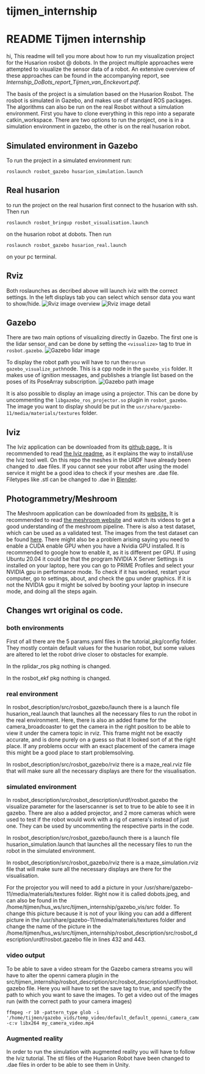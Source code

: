 
# tijmen_internship
# README Tijmen internship
hi,
This readme will tell you more about how to run my visualization project for the Husarion rosbot @ dobots. In the project multiple approaches were attempted to visualize the sensor data of a robot. An extensive overview of these approaches can be found in the accompanying report, see *Internship_DoBots_report_Tijmen_van_Enckevort.pdf*. 

The basis of the project is a simulation based on the Husarion Rosbot. The rosbot is simulated in Gazebo, and makes use of standard ROS packages. The algorithms can also be run on the real Rosbot without a simulation environment. 
First you have to clone everything in this repo into a separate catkin_workspace.
There are two options to run the project, one is in a simulation environment in gazebo, the other is on the real husarion robot. 
## Simulated environment in Gazebo
To run the project in a simulated environment run: 
```
roslaunch rosbot_gazebo husarion_simulation.launch
```
## Real husarion
to run the project on the real husarion first connect to the husarion with ssh. Then run 
```
roslaunch rosbot_bringup rosbot_visualisation.launch
```
on the husarion robot at dobots. 
Then run
```
roslaunch rosbot_gazebo husarion_real.launch
```
on your pc terminal. 

## Rviz
Both roslaunches as decribed above will launch iviz with the correct settings. In the left displays tab you can select which sensor data you want to show/hide. 
![Rviz image overview](https://github.com/dobots/tijmen_internship/blob/main/media/iviz_screenshot.png)
![Rviz image detail](https://github.com/dobots/tijmen_internship/blob/main/media/iviz_detail.png)

## Gazebo
There are two main options of visualizing directly in Gazebo. The first one is the lidar sensor, and can be done by setting the `<visualize>` tag to true in `rosbot.gazebo`.
![Gazebo lidar image](https://github.com/dobots/tijmen_internship/blob/main/media/gazebo_lidar.png)

To display the robot path you will have to run the`rosrun gazebo_visualize_path`node. This is a cpp node in the `gazebo_vis` folder. It makes use of ignition messages, and publishes a triangle list based on the poses of its PoseArray subscription.
![Gazebo path image](https://github.com/dobots/tijmen_internship/blob/main/media/gazebo_path.png)

It is also possible to display an image using a projector. This can be done by uncommenting the `libgazebo_ros_projector.so` plugin in `rosbot_gazebo`. The image you want to display should be put in the `usr/share/gazebo-11/media/materials/textures` folder.
 
## Iviz
The Iviz application can be downloaded from its [github page.](https://github.com/KIT-ISAS/iviz). It is recommended to read [the Iviz readme](https://github.com/KIT-ISAS/iviz/tree/master/iviz), as it explains the way to install/use the Iviz tool well. On this repo the meshes in the URDF have already been changed to .dae files. If you cannot see your robot after using the model service it might be a good idea to check if your meshes are .dae file. Filetypes like .stl can be changed to .dae in [Blender](https://www.blender.org/).

## Photogrammetry/Meshroom
The Meshroom application can be downloaded from its [website.](https://alicevision.org/#) It is recommended to read [the meshroom website](https://alicevision.org/#meshroom) and watch its videos to get a good understanding of the meshroom pipeline. There is also a test dataset, which can be used as a validated test. The images from the test dataset can be found [here](https://meshroom-manual.readthedocs.io/en/latest/first-steps/test/index.html). There might also be a problem arising saying you need to enable a CUDA enable GPU when you have a Nvidia GPU installed. It is recommended to google how to enable it, as it is different per GPU. If using Ubuntu 20.04 it could be that the program NVIDIA X Server Settings is installed on your laptop, here you can go to PRIME Profiles and select your NVIDIA gpu in performance mode. To check if it has worked, restart your computer, go to settings, about, and check the gpu under graphics. If it is not the NVIDIA gpu it might be solved by booting your laptop in insecure mode, and doing all the steps again. 






## Changes wrt original os code.
### both environments
First of all there are the 5 params.yaml files in the tutorial_pkg/config folder. They mostly contain default values for the husarion robot, but some values are altered to let the robot drive closer to obstacles for example. 

In the rplidar_ros pkg nothing is changed. 

In the rosbot_ekf pkg nothing is changed.

### real environment
In rosbot_description/src/rosbot_gazebo/launch there is a launch file husarion_real.launch that launches all the necessary files to run the robot in the real environment. Here, there is also an added frame for the camera_broadcoaster to get the camera in the right position to be able to view it under the camera topic in rviz. This frame might not be exactly accurate, and is done purely on a guess so that it looked sort of at the right place. If any problems occur with an exact placement of the camera image this might be a good place to start problemsolving. 

In rosbot_description/src/rosbot_gazebo/rviz there is a maze_real.rviz file that will make sure all the necessary displays are there for the visualisation.
### simulated environment
In rosbot_description/src/rosbot_description/urdf/rosbot.gazebo the visualize parameter for the laserscanner is set to true to be able to see it in gazebo. There are also a added projector, and 2 more cameras which were used to test if the robot would work with a rig of camera's instead of just one. They can be used by uncommenting the respective parts in the code. 

In rosbot_description/src/rosbot_gazebo/launch there is a launch file husarion_simulation.launch that launches all the necessary files to run the robot in the simulated environment.

In rosbot_description/src/rosbot_gazebo/rviz there is a maze_simulation.rviz file that will make sure all the necessary displays are there for the visualisation.

For the projector you will need to add a picture in your /usr/share/gazebo-11/media/materials/textures folder. Right now it is called dobots.jpeg, and can also be found in the /home/tijmen/hus_ws/src/tijmen_internship/gazebo_vis/src folder. To change this picture because it is not of your liking you can add a different picture in the /usr/share/gazebo-11/media/materials/textures folder and change the name of the picture in the /home/tijmen/hus_ws/src/tijmen_internship/rosbot_description/src/rosbot_description/urdf/rosbot.gazebo file in lines 432 and 443. 

### video output
To be able to save a video stream for the Gazebo camera streams you will have to alter the openni camera plugin in the src/tijmen_internship/rosbot_description/src/rosbot_description/urdf/rosbot.gazebo file. Here you will have to set the save tag to true, and specify the path to which you want to save the images. To get a video out of the images run (with the correct path to your camera images)

```
ffmpeg -r 10 -pattern_type glob -i '/home/tijmen/gazebo_vids/temp_video/default_default_openni_camera_camera*.jpg' -c:v libx264 my_camera_video.mp4
```

### Augmented reality
In order to run the simulation with augmented reality you will have to follow the Iviz tutorial. The stl files of the Husarion Robot have been changed to .dae files in order to be able to see them in Unity. 



